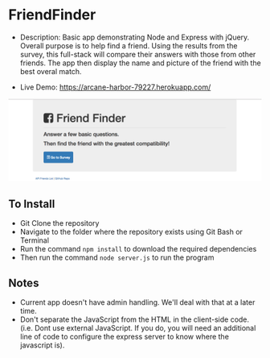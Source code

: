 # FriendFinder

* Description: Basic app demonstrating Node and Express with jQuery. Overall purpose is to help find a friend. Using the results from the survey, this full-stack will compare their answers with those from other friends. The app then display the name and picture of the friend with the best overal match.
 
* Live Demo: <https://arcane-harbor-79227.herokuapp.com/>

![Friend Finder Image](https://github.com/hnguy0221/FriendFinderNew/blob/master/FriendFinderNew.png)

## To Install

* Git Clone the repository
* Navigate to the folder where the repository exists using Git Bash or Terminal
* Run the command `npm install` to download the required dependencies
* Then run the command `node server.js` to run the program

## Notes

* Current app doesn't have admin handling. We'll deal with that at a later time.
* Don't separate the JavaScript from the HTML in the client-side code. (i.e. Dont use external JavaScript. If you do, you will need an additional line of code to configure the express server to know where the javascript is).
